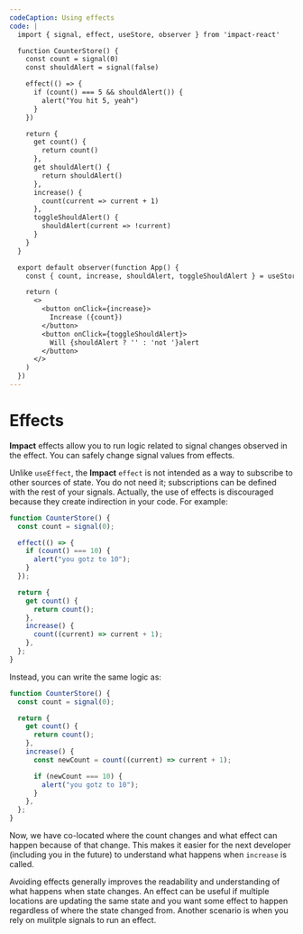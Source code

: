 ```yaml
---
codeCaption: Using effects
code: |
  import { signal, effect, useStore, observer } from 'impact-react'

  function CounterStore() {
    const count = signal(0)
    const shouldAlert = signal(false)

    effect(() => {
      if (count() === 5 && shouldAlert()) {
        alert("You hit 5, yeah")
      }
    })

    return {
      get count() {
        return count()
      },
      get shouldAlert() {
        return shouldAlert()
      },
      increase() {
        count(current => current + 1)
      },
      toggleShouldAlert() {
        shouldAlert(current => !current)
      }
    }
  }

  export default observer(function App() {
    const { count, increase, shouldAlert, toggleShouldAlert } = useStore(CounterStore)

    return (
      <>
        <button onClick={increase}>
          Increase ({count})
        </button>
        <button onClick={toggleShouldAlert}>
          Will {shouldAlert ? '' : 'not '}alert
        </button>
      </>
    )
  })
---
```


# Effects

**Impact** effects allow you to run logic related to signal changes observed in the effect. You can safely change signal values from effects.

Unlike `useEffect`, the **Impact** `effect` is not intended as a way to subscribe to other sources of state. You do not need it; subscriptions can be defined with the rest of your signals. Actually, the use of effects is discouraged because they create indirection in your code. For example:

```ts
function CounterStore() {
  const count = signal(0);

  effect(() => {
    if (count() === 10) {
      alert("you gotz to 10");
    }
  });

  return {
    get count() {
      return count();
    },
    increase() {
      count((current) => current + 1);
    },
  };
}
```

Instead, you can write the same logic as:

```ts
function CounterStore() {
  const count = signal(0);

  return {
    get count() {
      return count();
    },
    increase() {
      const newCount = count((current) => current + 1);

      if (newCount === 10) {
        alert("you gotz to 10");
      }
    },
  };
}
```

Now, we have co-located where the count changes and what effect can happen because of that change. This makes it easier for the next developer (including you in the future) to understand what happens when `increase` is called.

Avoiding effects generally improves the readability and understanding of what happens when state changes. An effect can be useful if multiple locations are updating the same state and you want some effect to happen regardless of where the state changed from. Another scenario is when you rely on mulitple signals to run an effect.

<ClientOnly>
 <Playground />
</ClientOnly>
